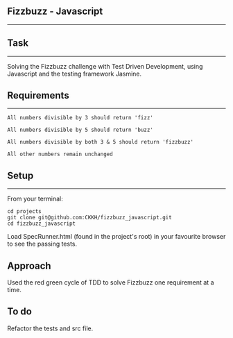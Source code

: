## Fizzbuzz - Javascript
-----

## Task
-----

Solving the Fizzbuzz challenge with Test Driven Development, using Javascript
and the testing framework Jasmine.

## Requirements
-----
```
All numbers divisible by 3 should return 'fizz'

All numbers divisible by 5 should return 'buzz'

All numbers divisible by both 3 & 5 should return 'fizzbuzz'

All other numbers remain unchanged
```

## Setup
-------
From your terminal:
```
cd projects
git clone git@github.com:CKKH/fizzbuzz_javascript.git
cd fizzbuzz_javascript
```
Load SpecRunner.html (found in the project's root) in your favourite browser to see the passing
tests.

## Approach

Used the red green cycle of TDD to solve Fizzbuzz one requirement at a time.

## To do

Refactor the tests and src file.

